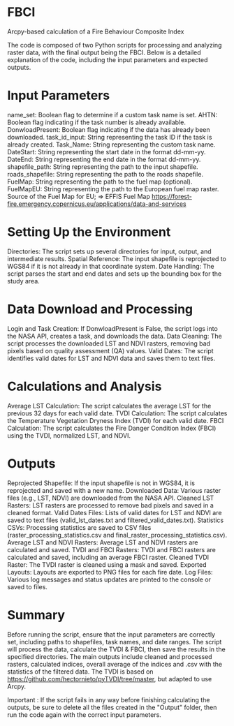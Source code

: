 # FBCI
Arcpy-based calculation of a Fire Behaviour Composite Index

The code is composed of two Python scripts for processing and analyzing raster data, with
the final output being the FBCI. Below is a detailed explanation of the code, including the
input parameters and expected outputs.

# Input Parameters
name_set: Boolean flag to determine if a custom task name is set.
AHTN: Boolean flag indicating if the task number is already available.
DonwloadPresent: Boolean flag indicating if the data has already been downloaded.
task_id_input: String representing the task ID if the task is already created.
Task_Name: String representing the custom task name.
DateStart: String representing the start date in the format dd-mm-yy.
DateEnd: String representing the end date in the format dd-mm-yy.
shapefile_path: String representing the path to the input shapefile.
roads_shapefile: String representing the path to the roads shapefile.
FuelMap: String representing the path to the fuel map (optional).
FuelMapEU: String representing the path to the European fuel map raster.
Source of the Fuel Map for EU;
=> EFFIS Fuel Map
https://forest-fire.emergency.copernicus.eu/applications/data-and-services

# Setting Up the Environment
Directories: The script sets up several directories for input, output, and intermediate results.
Spatial Reference: The input shapefile is reprojected to WGS84 if it is not already in that coordinate system.
Date Handling: The script parses the start and end dates and sets up the bounding box for the study area.
# Data Download and Processing
Login and Task Creation: If DonwloadPresent is False, the script logs into the NASA API, creates a task, and downloads the data.
Data Cleaning: The script processes the downloaded LST and NDVI rasters, removing bad pixels based on quality assessment (QA) values.
Valid Dates: The script identifies valid dates for LST and NDVI data and saves them to text files.
# Calculations and Analysis
Average LST Calculation: The script calculates the average LST for the previous 32 days for each valid date.
TVDI Calculation: The script calculates the Temperature Vegetation Dryness Index (TVDI) for each valid date.
FBCI Calculation: The script calculates the Fire Danger Condition Index (FBCI) using the TVDI, normalized LST, and NDVI.
# Outputs
Reprojected Shapefile: If the input shapefile is not in WGS84, it is reprojected and saved with a new name.
Downloaded Data: Various raster files (e.g., LST, NDVI) are downloaded from the NASA API.
Cleaned LST Rasters: LST rasters are processed to remove bad pixels and saved in a cleaned format.
Valid Dates Files: Lists of valid dates for LST and NDVI are saved to text files (valid_lst_dates.txt and filtered_valid_dates.txt).
Statistics CSVs: Processing statistics are saved to CSV files (raster_processing_statistics.csv and final_raster_processing_statistics.csv).
Average LST and NDVI Rasters: Average LST and NDVI rasters are calculated and saved.
TVDI and FBCI Rasters: TVDI and FBCI rasters are calculated and saved, including an average FBCI raster.
Cleaned TVDI Raster: The TVDI raster is cleaned using a mask and saved.
Exported Layouts: Layouts are exported to PNG files for each fire date.
Log Files: Various log messages and status updates are printed to the console or saved to files.
# Summary
Before running the script, ensure that the input parameters are correctly set, including paths to shapefiles, task names, and date ranges. The script will process the data, calculate the TVDI & FBCI, then save the results in the specified directories. The main outputs include cleaned and processed rasters, calculated indices, overall average of the indices and .csv with the statistics of the filtered data. The TVDI is based on https://github.com/hectornieto/pyTVDI/tree/master, but adapted to use Arcpy. 

Important : If the script fails in any way before finishing calculating the outputs, be sure to delete all the files created in the "Output" folder, then run the code again with the correct input parameters.
